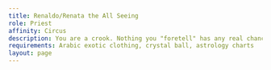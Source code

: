 ```yaml
---
title: Renaldo/Renata the All Seeing
role: Priest
affinity: Circus
description: You are a crook. Nothing you "foretell" has any real chance of coming true or being reflected in facts. You simply used the opportunity and snuck into the boss’s office and read everybody’s files putting special attention to remembering their dates of birth, or as many as was possible and/or disclosed. And since then you quote various horoscopes to them and walk away with a focused expression. But really, it’s not even worth a handful of ash. Being able to do real magic would be so great, you would do anything to have real powers.
requirements: Arabic exotic clothing, crystal ball, astrology charts  
layout: page
---
```

